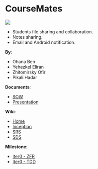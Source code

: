 CourseMates
===========

<p style="image align: left"><img src="https://github.com/CourseMates/CourseMates/blob/master/Images/Logo.png?raw=true"/></p>

* Students file sharing and collaboration.
* Notes sharing.
* Email and Android notification.

__By__:
* Ohana Ben
* Yehezkel Eliran 
* Zhitomirsky Ofir
* Pikali Hadar

__Documents__:
* [SOW](https://github.com/CourseMates/CourseMates/blob/master/Files/SOW+%D7%A4%D7%A8%D7%95%D7%99%D7%99%D7%A7%D7%98.docx?raw=true)
* [Presentation](https://github.com/CourseMates/CourseMates/blob/master/Files/CourseMates_Project.pptx?raw=true)

__Wiki__:
* [Home](https://github.com/CourseMates/CourseMates/wiki)
* [Inception](https://github.com/CourseMates/CourseMates/wiki/Inception)
* [SRS](https://github.com/CourseMates/CourseMates/wiki/SRS)
* [SDS](https://github.com/CourseMates/CourseMates/wiki/SDS)

__Milestone__:
* [Iter0 - ZFR](https://github.com/CourseMates/CourseMates/wiki/Iter0---ZRF)
* [Iter0 - TDD](https://github.com/CourseMates/CourseMates/wiki/Iter1---TDD)
